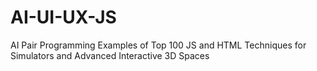 # AI-UI-UX-JS
AI Pair Programming Examples of Top 100 JS and HTML Techniques for Simulators and Advanced Interactive 3D Spaces
